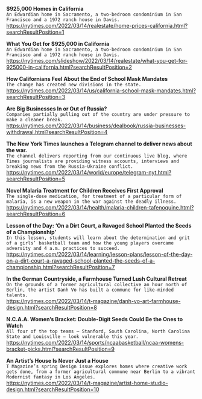 **$925,000 Homes in California**\
`An Edwardian home in Sacramento, a two-bedroom condominium in San Francisco and a 1972 ranch house in Davis.`\
https://nytimes.com/2022/03/14/realestate/home-prices-california.html?searchResultPosition=1

**What You Get for $925,000 in California**\
`An Edwardian home in Sacramento, a two-bedroom condominium in San Francisco and a 1972 ranch house in Davis.`\
https://nytimes.com/slideshow/2022/03/14/realestate/what-you-get-for-925000-in-california.html?searchResultPosition=2

**How Californians Feel About the End of School Mask Mandates**\
`The change has created new divisions in the state.`\
https://nytimes.com/2022/03/14/us/california-school-mask-mandates.html?searchResultPosition=3

**Are Big Businesses In or Out of Russia?**\
`Companies partially pulling out of the country are under pressure to make a cleaner break.`\
https://nytimes.com/2022/03/14/business/dealbook/russia-businesses-withdrawal.html?searchResultPosition=4

**The New York Times launches a Telegram channel to deliver news about the war.**\
`The channel delivers reporting from our continuous live blog, where Times journalists are providing witness accounts, interviews and breaking news from the Russia-Ukraine conflict.`\
https://nytimes.com/2022/03/14/world/europe/telegram-nyt.html?searchResultPosition=5

**Novel Malaria Treatment for Children Receives First Approval**\
`The single-dose medication, for treatment of a particular form of malaria, is a new weapon in the war against the deadly illness.`\
https://nytimes.com/2022/03/14/health/malaria-children-tafenoquine.html?searchResultPosition=6

**Lesson of the Day: ‘On a Dirt Court, a Ravaged School Planted the Seeds of a Championship’**\
`In this lesson, students will learn about the determination and grit of a girls’ basketball team and how the young players overcame adversity and 4 a.m. practices to succeed.`\
https://nytimes.com/2022/03/14/learning/lesson-plans/lesson-of-the-day-on-a-dirt-court-a-ravaged-school-planted-the-seeds-of-a-championship.html?searchResultPosition=7

**In the German Countryside, a Farmhouse Turned Lush Cultural Retreat**\
`On the grounds of a former agricultural collective an hour north of Berlin, the artist Danh Vo has built a commune for like-minded talents.`\
https://nytimes.com/2022/03/14/t-magazine/danh-vo-art-farmhouse-design.html?searchResultPosition=8

**N.C.A.A. Women’s Bracket: Double-Digit Seeds Could Be the Ones to Watch**\
`All four of the top teams — Stanford, South Carolina, North Carolina State and Louisville — look vulnerable this year.`\
https://nytimes.com/2022/03/14/sports/ncaabasketball/ncaa-womens-bracket-picks.html?searchResultPosition=9

**An Artist’s House Is Never Just a House**\
`T Magazine’s spring Design issue explores homes where creative work gets done, from a former agricultural commune near Berlin to a vibrant Modernist fantasy in Los Angeles.`\
https://nytimes.com/2022/03/14/t-magazine/artist-home-studio-design.html?searchResultPosition=10

